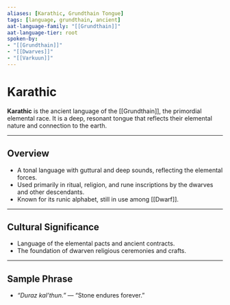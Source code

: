 ```yaml
---
aliases: [Karathic, Grundthain Tongue]
tags: [language, grundthain, ancient]
aat-language-family: "[[Grundthain]]"
aat-language-tier: root
spoken-by: 
- "[[Grundthain]]"
- "[[Dwarves]]"
- "[[Varkuun]]"
---
```


# Karathic

**Karathic** is the ancient language of the [[Grundthain]], the primordial elemental race. It is a deep, resonant tongue that reflects their elemental nature and connection to the earth.

---

## Overview

- A tonal language with guttural and deep sounds, reflecting the elemental forces.
- Used primarily in ritual, religion, and rune inscriptions by the dwarves and other descendants.
- Known for its runic alphabet, still in use among [[Dwarf]].

---

## Cultural Significance

- Language of the elemental pacts and ancient contracts.
- The foundation of dwarven religious ceremonies and crafts.

---

## Sample Phrase

- *“Duraz kal’thun.”* — “Stone endures forever.”
